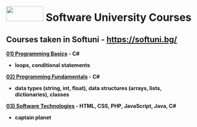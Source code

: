 # <img src="http://softuniada.softuni.bg/wp-content/uploads/2015/01/SoftUni-Logo-Flat_square-blue-300x235.png" height="40" width="100"> Software University Courses
<strong>

## Courses taken in Softuni - https://softuni.bg/

<a href="https://github.com/i-den/SoftwareUniversity/tree/master/01)%20Programming%20Basics">01) Programming Basics</a> - C#
- loops, conditional statements 

<a href="https://github.com/i-den/SoftwareUniversity/tree/master/02)%20Programming%20Fundamentals">02) Programming Fundamentals</a> - C#
- data types (string, int, float), data structures (arrays, lists, dictionaries), classes

<a href="https://github.com/i-den/SoftwareUniversity/tree/master/03)%20Software%20Technologies">03) Software Technologies</a> - HTML, CSS, PHP, JavaScript, Java, C#
- captain planet
